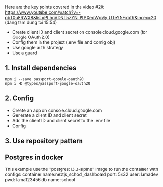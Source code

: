 Here are the key points covered in the video #20: https://www.youtube.com/watch?v=-pbT0uKRWX8&list=PLhnVDNT5zYN_PfPXedWpMy_UTeYNExbfR&index=20 (dang tam dung tai 15:54)
- Create client ID and client secret on console.cloud.google.com (for Google OAuth 2.0)
- Config them in the project (.env file and config obj)
- Use google auth strategy
- Use a guard

## 1. Install dependencies 
```
npm i --save passport-google-oauth20
npm i -D @types/passport-google-oauth20
```

## 2. Config
- Create an app on console.cloud.google.com
- Generate a client ID and client secret
- Add the client ID and client secret to the .env file
- Config

## 3. Use repository pattern

## Postgres in docker

This example use the "postgres:13.3-alpine" image to run the container with configs:
container name:nextjs_school_dashboard
port: 5432
user: lamadev
pwd: lama123456
db name: school
